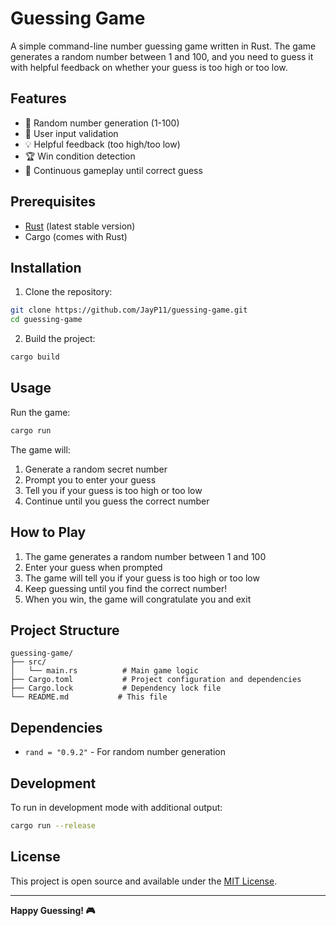 # Guessing Game

A simple command-line number guessing game written in Rust. The game generates a random number between 1 and 100, and you need to guess it with helpful feedback on whether your guess is too high or too low.

## Features

- 🎯 Random number generation (1-100)
- 📝 User input validation
- 💡 Helpful feedback (too high/too low)
- 🏆 Win condition detection
- 🔄 Continuous gameplay until correct guess

## Prerequisites

- [Rust](https://www.rust-lang.org/tools/install) (latest stable version)
- Cargo (comes with Rust)

## Installation

1. Clone the repository:
```bash
git clone https://github.com/JayP11/guessing-game.git
cd guessing-game
```

2. Build the project:
```bash
cargo build
```

## Usage

Run the game:
```bash
cargo run
```

The game will:
1. Generate a random secret number
2. Prompt you to enter your guess
3. Tell you if your guess is too high or too low
4. Continue until you guess the correct number

## How to Play

1. The game generates a random number between 1 and 100
2. Enter your guess when prompted
3. The game will tell you if your guess is too high or too low
4. Keep guessing until you find the correct number!
5. When you win, the game will congratulate you and exit

## Project Structure

```
guessing-game/
├── src/
│   └── main.rs          # Main game logic
├── Cargo.toml           # Project configuration and dependencies
├── Cargo.lock           # Dependency lock file
└── README.md           # This file
```

## Dependencies

- `rand = "0.9.2"` - For random number generation

## Development

To run in development mode with additional output:
```bash
cargo run --release
```

## License

This project is open source and available under the [MIT License](LICENSE).

---

**Happy Guessing! 🎮** 